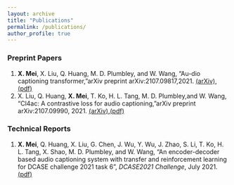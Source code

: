 ```yaml
---
layout: archive
title: "Publications"
permalink: /publications/
author_profile: true
---
```


### Preprint Papers
1. **X. Mei**, X. Liu, Q. Huang, M. D. Plumbley, and W. Wang, “Au-dio captioning transformer,”arXiv preprint arXiv:2107.09817,2021. [(arXiv)](https://arxiv.org/abs/2107.09817),[(pdf)](/files/Audio_Captioning_Transformer.pdf)
2. X. Liu, Q. Huang, **X. Mei**, T. Ko, H. L. Tang, M. D. Plumbley,and W. Wang, “Cl4ac: A contrastive loss for audio captioning,”arXiv preprint arXiv:2107.09990, 2021. [(arXiv)](https://arxiv.org/abs/2107.09990),[(pdf)](/files/CL4AC-A_CONTRASTIVE_LOSS_FOR_AUDIO_CAPTIONING.pdf)


### Technical Reports
1. **X. Mei**, Q. Huang, X. Liu, G. Chen, J. Wu, Y. Wu, J. Zhao, S. Li, T. Ko, H. L. Tang, X. Shao, M. D. Plumbley, and W. Wang, “An encoder-decoder based audio captioning system with transfer and reinforcement learning for DCASE challenge 2021 task 6”, *DCASE2021 Challenge*, July 2021. [(pdf)](/files/2021_DCASE_Task6_audio_captioning.pdf)
